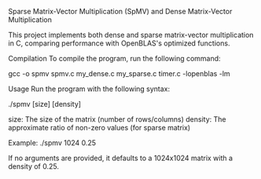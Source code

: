Sparse Matrix-Vector Multiplication (SpMV) and Dense Matrix-Vector Multiplication

This project implements both dense and sparse matrix-vector multiplication in C, comparing performance with OpenBLAS's optimized functions.

Compilation
To compile the program, run the following command:

gcc -o spmv spmv.c my_dense.c my_sparse.c timer.c -lopenblas -lm


Usage
Run the program with the following syntax:

./spmv [size] [density]

size: The size of the matrix (number of rows/columns)
density: The approximate ratio of non-zero values (for sparse matrix)

Example:
./spmv 1024 0.25

If no arguments are provided, it defaults to a 1024x1024 matrix with a density of 0.25.
